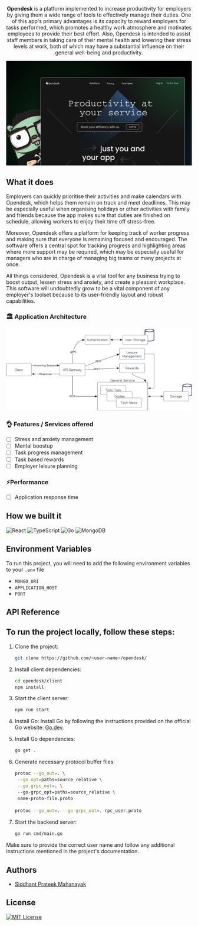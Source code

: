 <h1 align="center">
  <img src="https://user-images.githubusercontent.com/43869046/228887303-b10f9d38-d20c-4fa5-a830-1e7203bba98a.png" alt=""/>
</h1>


<p align="center">
<img src="https://img.shields.io/website-up-down-green-red/http/shields.io.svg" alt="" />
<img src="https://badgen.net/npm/node/express" alt="" />
<img src="https://img.shields.io/badge/server-down-red.svg" alt="" />
</p>

<!-- ![0pendesk](https://user-images.githubusercontent.com/43869046/228887303-b10f9d38-d20c-4fa5-a830-1e7203bba98a.png) -->

<p align="center">
<b>Opendesk</b> is a platform implemented to increase productivity for employers by giving them a wide range of tools to effectively manage their duties. One of this app's primary advantages is its capacity to reward employers for tasks performed, which promotes a healthy work atmosphere and motivates employees to provide their best effort. Also, Opendesk is intended to assist staff members in taking care of their mental health and lowering their stress levels at work, both of which may have a substantial influence on their general well-being and productivity.
</p>

![](/assets/opendesk.png)

## What it does
Employers can quickly prioritise their activities and make calendars with Opendesk, which helps them remain on track and meet deadlines. This may be especially useful when organising holidays or other activities with family and friends because the app makes sure that duties are finished on schedule, allowing workers to enjoy their time off stress-free.

Moreover, Opendesk offers a platform for keeping track of worker progress and making sure that everyone is remaining focused and encouraged. The software offers a central spot for tracking progress and highlighting areas where more support may be required, which may be especially useful for managers who are in charge of managing big teams or many projects at once.

All things considered, Opendesk is a vital tool for any business trying to boost output, lessen stress and anxiety, and create a pleasant workplace. This software will undoubtedly grow to be a vital component of any employer's toolset because to its user-friendly layout and robust capabilities.

### 🏛️ Application Architecture

![](./assets/opendesk-architecture.png)

### 👌 Features / Services offered

- [ ] Stress and anxiety management
- [ ] Mental boostup
- [ ] Task progress management
- [ ] Task based rewards
- [ ] Employer leisure planning

### ⚡Performance 

- [ ] Application response time

## How we built it

![React](https://img.shields.io/badge/react-%2320232a.svg?style=for-the-badge&logo=react&logoColor=%2361DAFB)
![TypeScript](https://img.shields.io/badge/typescript-%23007ACC.svg?style=for-the-badge&logo=typescript&logoColor=white)
![Go](https://img.shields.io/badge/go-%2300ADD8.svg?style=for-the-badge&logo=go&logoColor=white)
![MongoDB](https://img.shields.io/badge/MongoDB-%234ea94b.svg?style=for-the-badge&logo=mongodb&logoColor=white)

## Environment Variables

To run this project, you will need to add the following environment variables to your `.env` file

- `MONGO_URI`
- `APPLICATION_HOST`
- `PORT`


## API Reference



## To run the project locally, follow these steps:

1. Clone the project:
   ```bash
   git clone https://github.com/<user-name>/opendesk/
   ```

2. Install client dependencies:
   ```bash
   cd opendesk/client
   npm install
   ```

3. Start the client server:
   ```bash
   npm run start
   ```

4. Install Go:
   Install Go by following the instructions provided on the official Go website: [Go.dev](https://go.dev/).

5. Install Go dependencies:
   ```bash
   go get .
   ```

6. Generate necessary protocol buffer files:
   ```bash
   protoc --go_out=. \
    --go_opt=paths=source_relative \
    --go-grpc_out=. \ 
    --go-grpc_opt=paths=source_relative \
    name-proto-file.proto

   protoc --go_out=. --go-grpc_out=. rpc_user.proto
   ```

7. Start the backend server:
   ```bash
   go run cmd/main.go
   ```

Make sure to provide the correct user name and follow any additional instructions mentioned in the project's documentation.


## Authors
- [Siddhant Prateek Mahanayak](github.com/siddhantprateek)

## License

[![MIT License](https://img.shields.io/badge/License-MIT-green.svg)](https://choosealicense.com/licenses/mit/)
